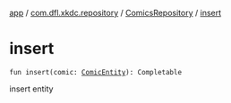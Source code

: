 [app](../../index.md) / [com.dfl.xkdc.repository](../index.md) / [ComicsRepository](index.md) / [insert](./insert.md)

# insert

`fun insert(comic: `[`ComicEntity`](../-comic-entity/index.md)`): Completable`

insert entity

